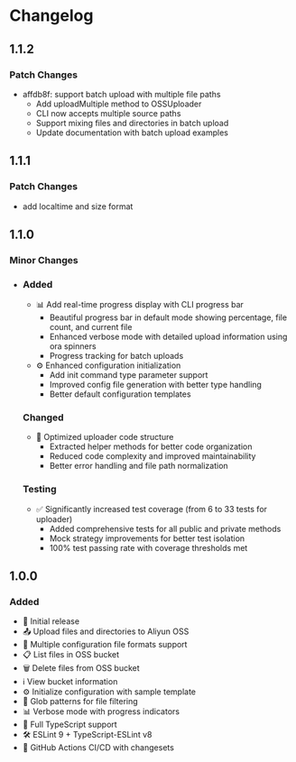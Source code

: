 # Changelog

## 1.1.2

### Patch Changes

- affdb8f: support batch upload with multiple file paths
  - Add uploadMultiple method to OSSUploader
  - CLI now accepts multiple source paths
  - Support mixing files and directories in batch upload
  - Update documentation with batch upload examples

## 1.1.1

### Patch Changes

- add localtime and size format

## 1.1.0

### Minor Changes

- ### Added
  - 📊 Add real-time progress display with CLI progress bar
    - Beautiful progress bar in default mode showing percentage, file count, and current file
    - Enhanced verbose mode with detailed upload information using ora spinners
    - Progress tracking for batch uploads
  - ⚙️ Enhanced configuration initialization
    - Add init command type parameter support
    - Improved config file generation with better type handling
    - Better default configuration templates

  ### Changed
  - 🔧 Optimized uploader code structure
    - Extracted helper methods for better code organization
    - Reduced code complexity and improved maintainability
    - Better error handling and file path normalization

  ### Testing
  - ✅ Significantly increased test coverage (from 6 to 33 tests for uploader)
    - Added comprehensive tests for all public and private methods
    - Mock strategy improvements for better test isolation
    - 100% test passing rate with coverage thresholds met

## 1.0.0

### Added

- 🚀 Initial release
- 📤 Upload files and directories to Aliyun OSS
- 📂 Multiple configuration file formats support
- 📋 List files in OSS bucket
- 🗑️ Delete files from OSS bucket
- ℹ️ View bucket information
- ⚙️ Initialize configuration with sample template
- 🎯 Glob patterns for file filtering
- 📊 Verbose mode with progress indicators
- 💪 Full TypeScript support
- 🛠️ ESLint 9 + TypeScript-ESLint v8
- 🤖 GitHub Actions CI/CD with changesets
